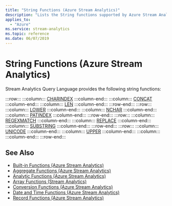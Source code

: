 ```yaml
---
title: "String Functions (Azure Stream Analytics)"
description: "Lists the String functions supported by Azure Stream Analytics."
applies_to:
  - "Azure"
ms.service: stream-analytics
ms.topic: reference
ms.date: 06/07/2019
---
```


# String Functions (Azure Stream Analytics)

Stream Analytics Query Language provides the following string functions:

:::row:::
    :::column:::
        [CHARINDEX](charindex-azure-stream-analytics.md)
    :::column-end:::
    :::column:::
        [CONCAT](concat-azure-stream-analytics.md)
    :::column-end:::
    :::column:::
        [LEN](len-azure-stream-analytics.md)
    :::column-end:::
:::row-end:::
:::row:::
    :::column:::
        [LOWER](lower-azure-stream-analytics.md)
    :::column-end:::
    :::column:::
        [NCHAR](nchar-azure-stream-analytics.md)
    :::column-end:::
    :::column:::
        [PATINDEX](patindex-azure-stream-analytics.md)
    :::column-end:::
:::row-end:::
:::row:::
    :::column:::
        [REGEXMATCH](regexmatch-azure-stream-analytics.md)
    :::column-end:::
    :::column:::
        [REPLACE](replace-azure-stream-analytics.md)
    :::column-end:::
    :::column:::
        [SUBSTRING](substring-azure-stream-analytics.md)
    :::column-end:::
:::row-end:::
:::row:::
    :::column:::
        [UNICODE](unicode-azure-stream-analytics.md)
    :::column-end:::
    :::column:::
        [UPPER](upper-azure-stream-analytics.md)
    :::column-end:::
    :::column:::
    :::column-end:::
:::row-end:::

## See Also
- [Built-in Functions &#40;Azure Stream Analytics&#41;](built-in-functions-azure-stream-analytics.md)
- [Aggregate Functions &#40;Azure Stream Analytics&#41;](aggregate-functions-azure-stream-analytics.md)
- [Analytic Functions &#40;Azure Stream Analytics&#41;](analytic-functions-azure-stream-analytics.md)
- [Array Functions &#40;Stream Analytics&#41;](array-functions-stream-analytics.md)
- [Conversion Functions &#40;Azure Stream Analytics&#41;](conversion-functions-azure-stream-analytics.md)
- [Date and Time Functions &#40;Azure Stream Analytics&#41;](date-and-time-functions-azure-stream-analytics.md)
- [Record Functions &#40;Azure Stream Analytics&#41;](record-functions-azure-stream-analytics.md)
